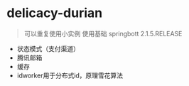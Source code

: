 # delicacy-durian
> 可以重复使用小实例 使用基础
> springbott 2.1.5.RELEASE
- 状态模式（支付渠道）
- 腾讯邮箱
- 缓存
- idworker用于分布式id，原理雪花算法
